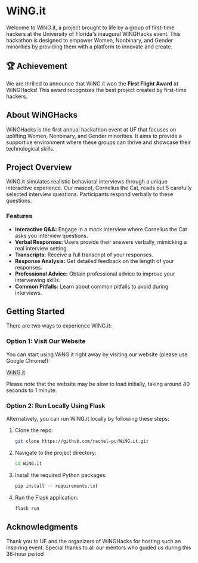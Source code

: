 # WiNG.it

Welcome to WiNG.it, a project brought to life by a group of first-time hackers at the University of Florida's inaugural WiNGHacks event. This hackathon is designed to empower Women, Nonbinary, and Gender minorities by providing them with a platform to innovate and create.

## 🏆 Achievement

We are thrilled to announce that WiNG.it won the **First Flight Award** at WiNGHacks! This award recognizes the best project created by first-time hackers.

## About WiNGHacks

WiNGHacks is the first annual hackathon event at UF that focuses on uplifting Women, Nonbinary, and Gender minorities. It aims to provide a supportive environment where these groups can thrive and showcase their technological skills.

## Project Overview

WiNG.it simulates realistic behavioral interviews through a unique interactive experience. Our mascot, Cornelius the Cat, reads out 5 carefully selected interview questions. Participants respond verbally to these questions.

### Features

- **Interactive Q&A:** Engage in a mock interview where Cornelius the Cat asks you interview questions.
- **Verbal Responses:** Users provide their answers verbally, mimicking a real interview setting.
- **Transcripts:** Receive a full transcript of your responses.
- **Response Analysis:** Get detailed feedback on the length of your responses.
- **Professional Advice:** Obtain professional advice to improve your interviewing skills.
- **Common Pitfalls:** Learn about common pitfalls to avoid during interviews.

## Getting Started

There are two ways to experience WiNG.it:

### Option 1: Visit Our Website

You can start using WiNG.it right away by visiting our website (please use Google Chrome!):

[WiNG.it](https://wing-it.onrender.com/)

Please note that the website may be slow to load initially, taking around 40 seconds to 1 minute.

### Option 2: Run Locally Using Flask

Alternatively, you can run WiNG.it locally by following these steps:

1. Clone the repo:
   ```bash
   git clone https://github.com/rachel-pu/WiNG.it.git

2. Navigate to the project directory:
   ```bash
   cd WiNG.it

3. Install the required Python packages:
   ```bash
   pip install -r requirements.txt
   
5. Run the Flask application:
   ```bash
   flask run

## Acknowledgments

Thank you to UF and the organizers of WiNGHacks for hosting such an inspiring event.
Special thanks to all our mentors who guided us during this 36-hour period
